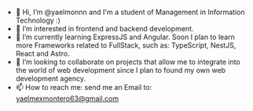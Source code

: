 - 👋 Hi, I’m @yaelmonnn and I'm a student of Management in Information Technology :)
- 👀 I’m interested in frontend and backend development. 
- 🌱 I’m currently learning ExpressJS and Angular. Soon I plan to learn more Frameworks related to FullStack, such as: TypeScript, NestJS, React and Astro.
- 💞️ I’m looking to collaborate on projects that allow me to integrate into the world of web development since I plan to found my own web development agency.
- 📫 How to reach me: send me an Email to: yaelmexmontero63@gmail.com 

<!---
yaelmonnn/yaelmonnn is a ✨ special ✨ repository because its `README.md` (this file) appears on your GitHub profile.
You can click the Preview link to take a look at your changes.
--->
